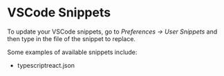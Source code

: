 # VSCode Snippets

To update your VSCode snippets, go to *Preferences -> User Snippets* and then type in the file of the snippet to replace.

Some examples of available snippets include:
* typescriptreact.json
